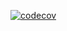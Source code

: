 [![codecov](https://codecov.io/gh/MaratElagin/2kurs.Net.Homework/branch/2k-238/graph/badge.svg?token=EGOT9U4EKN)](https://codecov.io/gh/MaratElagin/2kurs.Net.Homework)
